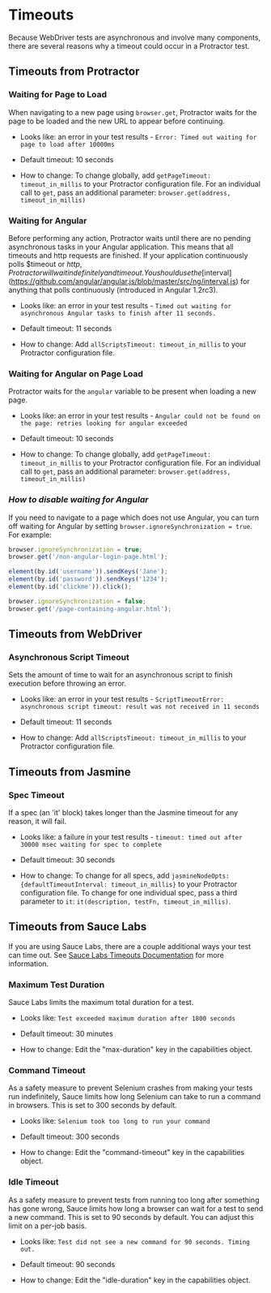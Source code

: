 Timeouts
========

Because WebDriver tests are asynchronous and involve many components, there are several reasons why a timeout could occur in a Protractor test.

Timeouts from Protractor
------------------------

### Waiting for Page to Load

When navigating to a new page using `browser.get`, Protractor waits for the page to
be loaded and the new URL to appear before continuing.

 - Looks like: an error in your test results - `Error: Timed out waiting for page to load after 10000ms`

 - Default timeout: 10 seconds

 - How to change: To change globally, add `getPageTimeout: timeout_in_millis` to your Protractor configuration file. For an individual call to `get`, pass an additional parameter: `browser.get(address, timeout_in_millis)`

### Waiting for Angular

Before performing any action, Protractor waits until there are no pending asynchronous tasks in your Angular application. This means that all timeouts and http requests are finished. If your application continuously polls $timeout or $http, Protractor will wait indefinitely and time out. You should use the
[$interval](https://github.com/angular/angular.js/blob/master/src/ng/interval.js) for anything that polls continuously (introduced in Angular 1.2rc3).

 - Looks like: an error in your test results - `Timed out waiting for asynchronous Angular tasks to finish after 11 seconds.`

 - Default timeout: 11 seconds

 - How to change: Add `allScriptsTimeout: timeout_in_millis` to your Protractor configuration file.

### Waiting for Angular on Page Load

Protractor waits for the `angular` variable to be present when loading a new page.

 - Looks like: an error in your test results - `Angular could not be found on the page: retries looking for angular exceeded`

 - Default timeout: 10 seconds

 - How to change: To change globally, add `getPageTimeout: timeout_in_millis` to your Protractor configuration file. For an individual call to `get`, pass an additional parameter: `browser.get(address, timeout_in_millis)`

### _How to disable waiting for Angular_

If you need to navigate to a page which does not use Angular, you can turn off waiting for Angular by setting
`browser.ignoreSynchronization = true`. For example:

```js
browser.ignoreSynchronization = true;
browser.get('/non-angular-login-page.html');

element(by.id('username')).sendKeys('Jane');
element(by.id('password')).sendKeys('1234');
element(by.id('clickme')).click();

browser.ignoreSynchronization = false;
browser.get('/page-containing-angular.html');
```


Timeouts from WebDriver
-----------------------

### Asynchronous Script Timeout

Sets the amount of time to wait for an asynchronous script to finish execution before throwing an error.

 - Looks like: an error in your test results - `ScriptTimeoutError: asynchronous script timeout: result was not received in 11 seconds`

 - Default timeout: 11 seconds

 - How to change: Add `allScriptsTimeout: timeout_in_millis` to your Protractor configuration file.


Timeouts from Jasmine
---------------------

### Spec Timeout

If a spec (an 'it' block) takes longer than the Jasmine timeout for any reason, it will fail.

 - Looks like: a failure in your test results - `timeout: timed out after 30000 msec waiting for spec to complete`

 - Default timeout: 30 seconds

 - How to change: To change for all specs, add `jasmineNodeOpts: {defaultTimeoutInterval: timeout_in_millis}` to your Protractor configuration file. To change for one individual spec, pass a third parameter to `it`: `it(description, testFn, timeout_in_millis)`.


Timeouts from Sauce Labs
------------------------
If you are using Sauce Labs, there are a couple additional ways your test can time out. See [Sauce Labs Timeouts Documentation](https://docs.saucelabs.com/reference/test-configuration/#timeouts) for more information.

### Maximum Test Duration

Sauce Labs limits the maximum total duration for a test.

 - Looks like: `Test exceeded maximum duration after 1800 seconds`

 - Default timeout: 30 minutes

 - How to change: Edit the "max-duration" key in the capabilities object.

### Command Timeout

As a safety measure to prevent Selenium crashes from making your tests run indefinitely, Sauce limits how long Selenium can take to run a command in browsers. This is set to 300 seconds by default.

 - Looks like: `Selenium took too long to run your command`

 - Default timeout: 300 seconds

 - How to change: Edit the "command-timeout" key in the capabilities object.

### Idle Timeout

As a safety measure to prevent tests from running too long after something has gone wrong, Sauce limits how long a browser can wait for a test to send a new command. This is set to 90 seconds by default. You can adjust this limit on a per-job basis.

 - Looks like: `Test did not see a new command for 90 seconds. Timing out.`

 - Default timeout: 90 seconds

 - How to change: Edit the "idle-duration" key in the capabilities object.
